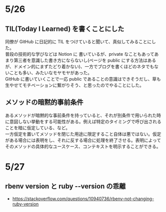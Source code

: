# 5/26
## TIL(Today I Learned) を書くことにした
同僚が GitHub に日記的に TIL をつけていると聞いて、真似してみることにした。  
普段の技術的な学びなどは Notion に 書いているが、private なこともあってあまり第三者を意識した書き方にならないし(ページを public にする方法はあるが、ドメイン的にまずたどり着かない)、一方でブログを書くほどのネタでもないことも多い、みたいなモヤモヤがあった。  
GitHub に書いていくことで一応 public であることの意識はできそうだし、草も生やせてモチベーションに繋がりそう、と思ったのでやることにした。

## メソッドの暗黙的事前条件
あるメソッドが暗黙的な事前条件を持っていると、それが別条件で用いられた時に意図しない挙動をする可能性がある。例えば特定のタイミングで呼び出されることを暗に仮定している、など。  
一方仮定を置いてメソッドを閉じた用途に限定すること自体は悪ではない。仮定がある場合には表明をし、それに反する場合に処理を終了させる。表明によってそのメソッドの具体的なユースケース、コンテキストを明示することができる。

# 5/27
## rbenv version と ruby --version の乖離
- https://stackoverflow.com/questions/10940736/rbenv-not-changing-ruby-version